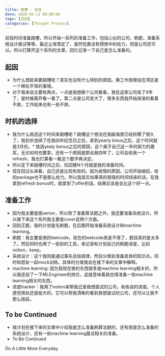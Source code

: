 ```yaml
---
title: 跳槽 - 前言
date: 2020-05-11 00:00:00
tags: [总结]
categories: [Thought Process]
---
```

前段时间准备跳槽，所以开始一系列的准备工作，包括心仪的公司，刷题，准备系统设计面试等等。最近尘埃落定了，虽然包裹没有预想中的给力，但是公司还可以。所以打算开这个系列的文章，回忆记录一下自己是怎么准备的。

## 起因
* 为什么想起来要跳槽呢？其实也没有什么特别的原因。换工作按理说在湾区是一个稀松平常的事情。
* 对于我来说主要有两点，一点是我想换个公司看看，我在这家公司呆了4年了，是时候离开看一看了。第二点是公司变大了，很多东西我开始渐渐的看着不爽，工作起来也有一些不爽。

## 时机的选择
* 我为什么挑选这个时间来跳槽呢？跳槽这个想法在我脑海里已经折腾了很久了，我初步选择了在我四年纪念日之后，拿到yearly binus之后，这个时间就是3月份。* 挑选yealy bonus之后的原因，这个属于自己这一年的努力的嘉奖，无论如何也要拿。还有一个原因是那会我四年了，公司会给我一个refresh，我也打算看一看这个数字再决定。
* 所以定下来跳槽时间之后，往回推N个月就是我的准备时间。
* 现在回过头来看，自己还是比较失败的。因为疫情的原因，公司开始缩招，给的package也不是那么给力。所以我其实如果真的按我的时间线来的话，在我拿到refresh bonus时，就拿到了offer的话，结果应该是会比这个好一点。

## 准备工作
* 因为我主要是面senior，所以除了准备算法题之外，我还要准备系统设计。所以接下来这个系列我主要是cover这两个方面。
* 回到正题，我的计划是先刷题，在后期开始准备系统设计和machine learning。
* 刷题：我主要是用的leetcode，现在的leetcode真是不得了，题目真的是太多了。然后同时也用了一些别的工具，来记录和计划自己的刷题进度，比如notion，keep。
* 系统设计：这个我则是通过事先总结规律，然后分类别准备具体的知识点。同时和朋友一起mock训练。具体的分类我会在接下来的文章中解释。
* machine learning: 因为我现在做的东西很多是machine learning相关的，所以我还投了一下MLEngineer的岗位，这就意味着我也得准备一些machine learning相关的东西。
* 进度tracker：我用了notion来帮我记录我想面试的公司，和各自的进度。个人感觉用处还是挺大的，它可以帮我清晰的看到我想面试的公司，还可以让我不那么拖延。

## To be Continued
* 我计划在接下来的文章中介绍我是怎么准备刷算法题的，还有我是怎么准备的系统设计，还有一些machine learning面试相关的准备。
* To Be Continued


Do A Little More Everyday.
